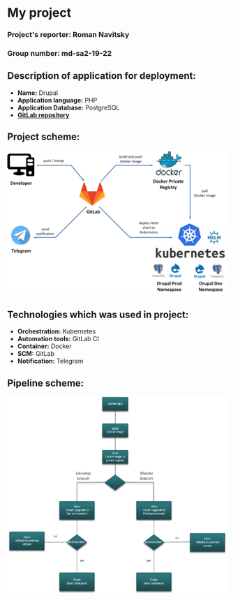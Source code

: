 # My project
### **Project's reporter:** Roman Navitsky
### **Group number:** md-sa2-19-22

## Description of application for deployment:
- **Name:** Drupal
- **Application language:** PHP
- **Application Database:** PostgreSQL
- **[GitLab repository](https://gitlab.com/r.navitsky/my_project)**

## Project scheme:
![project](project.jpg)

## Technologies which was used in project:
- **Orchestration:** Kubernetes
- **Automation tools:** GitLab CI
- **Container:** Docker
- **SCM:** GitLab
- **Notification:** Telegram

## Pipeline scheme:
![pipeline](pipeline.jpg)